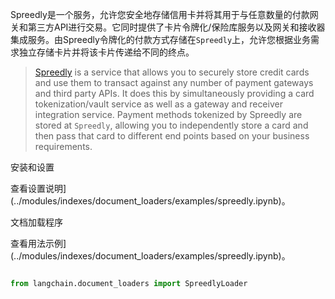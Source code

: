 Spreedly是一个服务，允许您安全地存储信用卡并将其用于与任意数量的付款网关和第三方API进行交易。它同时提供了卡片令牌化/保险库服务以及网关和接收器集成服务。由Spreedly令牌化的付款方式存储在`Spreedly`上，允许您根据业务需求独立存储卡片并将该卡片传递给不同的终点。


>[Spreedly](https://docs.spreedly.com/) is a service that allows you to securely store credit cards and use them to transact against any number of payment gateways and third party APIs. It does this by simultaneously providing a card tokenization/vault service as well as a gateway and receiver integration service. Payment methods tokenized by Spreedly are stored at `Spreedly`, allowing you to independently store a card and then pass that card to different end points based on your business requirements.

 

安装和设置


查看设置说明](../modules/indexes/document_loaders/examples/spreedly.ipynb)。


文档加载程序


查看用法示例](../modules/indexes/document_loaders/examples/spreedly.ipynb)。


```python

from langchain.document_loaders import SpreedlyLoader

```


